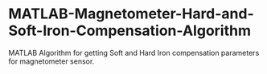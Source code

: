 # MATLAB-Magnetometer-Hard-and-Soft-Iron-Compensation-Algorithm
MATLAB Algorithm for getting Soft and Hard Iron compensation parameters for magnetometer sensor.
